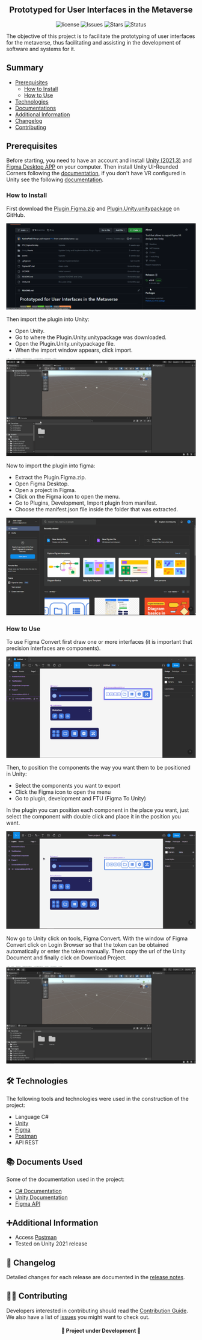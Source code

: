 <h2 align="center">Prototyped for User Interfaces in the Metaverse</h2>

<div align="center">

![license](https://img.shields.io/github/license/uramakilab/figma-vr-unity-converter) ![Issues](https://img.shields.io/github/issues/uramakilab/figma-vr-unity-converter) ![Stars](https://img.shields.io/github/stars/uramakilab/figma-vr-unity-converter) ![Status](https://img.shields.io/badge/status-Development-orange)

</div>

The objective of this project is to facilitate the prototyping of user interfaces for the metaverse, thus facilitating and assisting in the development of software and systems for it.

## Summary
* [Prerequisites](#prerequisites)
    * [How to Install](#howInstall)
    * [How to Use](#howUse)
* [Technologies](#🛠️-technologies)
* [Documentations](#📚-documents-used)
* [Additional Information](#additional-information)
* [Changelog](#changelog)
* [Contributing](#contributing)
<!--* [Thanks](#thanks)-->

## Prerequisites
Before starting, you need to have an account and install <a href="https://unity.com/pt/download" target="_blank">Unity (2021.3)</a> and <a href="https://www.figma.com/downloads/" target="_blank">Figma Desktop APP</a> on your computer. Then install Unity UI-Rounded Corners following the [documentation](https://github.com/kirevdokimov/Unity-UI-Rounded-Corners), if you don't have VR configured in Unity see the following [documentation](./vrDocument.md).

<div id="howInstall"/>

### How to Install
First download the [Plugin.Figma.zip](https://github.com/uramakilab/figma-vr-unity-converter/releases) and [Plugin.Unity.unitypackage](https://github.com/uramakilab/figma-vr-unity-converter/releases) on GitHub.

<img src="/assets/download.gif">

Then import the plugin into Unity:
* Open Unity.
* Go to where the Plugin.Unity.unitypackage was downloaded.
* Open the Plugin.Unity.unitypackage file.
* When the import window appears, click import.

<img src="/assets/importUnity.gif">

Now to import the plugin into figma:
* Extract the Plugin.Figma.zip.
* Open Figma Desktop.
* Open a project in Figma.
* Click on the Figma icon to open the menu.
* Go to Plugins, Development, Import plugin from manifest.
* Choose the manifest.json file inside the folder that was extracted.

<img src="/assets/importFigma.gif">

<div id="howUse"/>

### How to Use
To use Figma Convert first draw one or more interfaces (it is important that precision interfaces are components).

<img src="/assets/interfaceFigma.png">

Then, to position the components the way you want them to be positioned in Unity:
* Select the components you want to export
* Click the Figma icon to open the menu
* Go to plugin, development and FTU (Figma To Unity)

In the plugin you can position each component in the place you want, just select the component with double click and place it in the position you want.

<img src="/assets/pluginFigma.gif">

Now go to Unity click on tools, Figma Convert. With the window of Figma Convert click on Login Browser so that the token can be obtained automatically or enter the token manually. Then copy the url of the Unity Document and finally click on Download Project.

<img src="/assets/pluginUnity.gif">

## 🛠️ Technologies
The following tools and technologies were used in the construction of the project:

* Language C#
* [Unity](https://unity.com/pt)
* [Figma](https://figma.com/)
* [Postman](https://www.postman.com/)
* API REST

## 📚 Documents Used
Some of the documentation used in the project:

* [C# Documentation](https://learn.microsoft.com/pt-br/dotnet/csharp/)
* [Unity Documentation](https://docs.unity.com/)
* [Figma API](https://www.figma.com/developers/api)


## ➕Additional Information

- Access [Postman](https://orange-space-957236.postman.co/workspace/Prototipado-para-interfaces-de-~d9f0f502-42b6-4da1-b34c-cacaf76b84bf/collection/21577195-86734ae6-cf68-4ac8-8aee-78992c835af9?action=share&creator=21577195)
- Tested on Unity 2021 release

<div id="changelog"/>

## 📝 Changelog

Detailed changes for each release are documented in the [release notes](/CHANGELOG.md).

<div id="contributing"/>

## 💁‍♂️ Contributing

Developers interested in contributing should read the [Contribution Guide](/CONTRIBUTING.md).
We also have a list of [issues](https://github.com/uramakilab/figma-vr-unity-converter/issues) you might want to check out.

<!--## Thanks-->

<h4 align="center">🚧 Project under Development 🚧</h4>